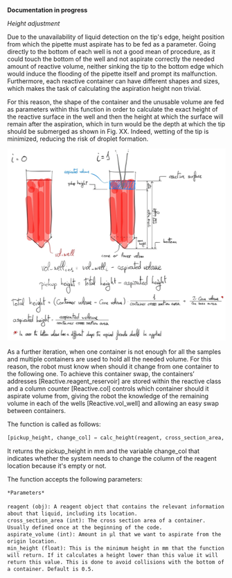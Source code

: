 **Documentation in progress**



*Height adjustment*

Due to the unavailability of liquid detection on the tip's edge, height position from which the pipette must aspirate has to be fed as a parameter. Going directly to the bottom of each well is not a good mean of procedure, as it could touch the bottom of the well and not aspirate correctly the needed amount of reactive volume, neither sinking the tip to the bottom edge which would induce the flooding of the pipette itself and prompt its malfunction. Furthermore, each reactive container can have different shapes and sizes, which makes the task of calculating the aspiration height non trivial. 

For this reason, the shape of the container and the unusable volume are fed as parameters within this function in order to calculate the exact height of the reactive surface in the well and then the height at which the surface will remain after the aspiration, which in turn would be the depth at which the tip should be submerged as shown in Fig. XX. Indeed, wetting of the tip is minimized, reducing the risk of droplet formation.

![Image description](fig1.png)

As a further iteration, when one container is not enough for all the samples and multiple containers are used to hold all the needed volume. For this reason, the robot must know when should it change from one container to the following one. To achieve this container swap, the containers’ addresses [Reactive.reagent_reservoir] are stored within the reactive class and a column counter [Reactive.col] controls which container should it aspirate volume from, giving the robot the knowledge of the remaining volume in each of the wells [Reactive.vol_well] and allowing an easy swap between containers.

The function is called as follows:
```python
[pickup_height, change_col] = calc_height(reagent, cross_section_area, aspirate_volume, min_height = 0.5)
```
It returns the pickup_height in mm and the variable change_col that indicates whether the system needs to change the column of the reagent location because it's empty or not.

The function accepts the following parameters:
```
*Parameters*

reagent (obj): A reagent object that contains the relevant information about that liquid, including its location.
cross_section_area (int): The cross section area of a container. Usually defined once at the beginning of the code.
aspirate_volume (int): Amount in µl that we want to aspirate from the origin location.
min_height (float): This is the minimum height in mm that the function will return. If it calculates a height lower than this value it will return this value. This is done to avoid collisions with the bottom of a container. Default is 0.5.
```

